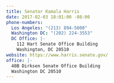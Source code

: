 ```yaml
---
title: Senator Kamala Harris
date: 2017-02-03 18:01:00 -08:00
phone-numbers:
  Los Angeles: "(213) 894-5000"
  Washington DC: "(202) 224-3553"
  DC Office: |-
    112 Hart Senate Office Building
    Washington, DC 20510
website: https://www.harris.senate.gov/
office: |-
  40B Dirksen Senate Office Building
  Washington DC 20510
---
```



